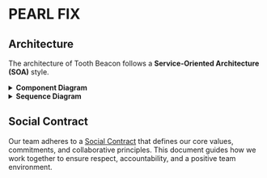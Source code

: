 # PEARL FIX

## Architecture
The architecture of Tooth Beacon follows a **Service-Oriented Architecture (SOA)** style.

<details>
  <summary><strong>Component Diagram</strong></summary>
  <img src="./docs/architecture/component-diagram.png" alt="Component Diagram">
</details>

<details>
  <summary><strong>Sequence Diagram</strong></summary>
  <img src="./docs/architecture/sequence-diagram.png" alt="Sequence Diagram">
</details>

## Social Contract
Our team adheres to a [Social Contract](https://docs.google.com/document/d/1dc2CV5OAU8KKNEKRaAqYfxCZHewU8BqBGJ-avQ7yEzc/edit?usp=sharing) that defines our core values, commitments, and collaborative principles. This document guides how we work together to ensure respect, accountability, and a positive team environment.
